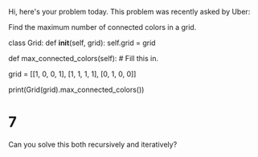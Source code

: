 Hi, here's your problem today. This problem was recently asked by Uber:

Find the maximum number of connected colors in a grid.

class Grid:
  def __init__(self, grid):
    self.grid = grid

  def max_connected_colors(self):
    # Fill this in.

grid = [[1, 0, 0, 1],
        [1, 1, 1, 1],
        [0, 1, 0, 0]]

print(Grid(grid).max_connected_colors())
# 7

Can you solve this both recursively and iteratively?
